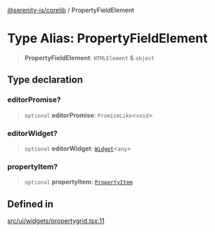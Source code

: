 [@serenity-is/corelib](../README.md) / PropertyFieldElement

# Type Alias: PropertyFieldElement

> **PropertyFieldElement**: `HTMLElement` & `object`

## Type declaration

### editorPromise?

> `optional` **editorPromise**: `PromiseLike`\<`void`\>

### editorWidget?

> `optional` **editorWidget**: [`Widget`](../classes/Widget.md)\<`any`\>

### propertyItem?

> `optional` **propertyItem**: [`PropertyItem`](../interfaces/PropertyItem.md)

## Defined in

[src/ui/widgets/propertygrid.tsx:11](https://github.com/serenity-is/serenity/blob/master/packages/corelib/src/ui/widgets/propertygrid.tsx#L11)
